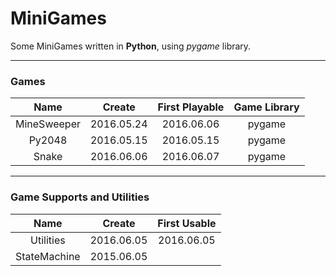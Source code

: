# MiniGames

Some MiniGames written in **Python**, using *pygame* library.

-------

### Games

|Name           |Create     |First Playable |Game Library   |
|:-------------:|:---------:|:-------------:|:-------------:|
|MineSweeper    |2016.05.24 |2016.06.06     |pygame         |
|Py2048         |2016.05.15 |2016.05.15     |pygame         |
|Snake          |2016.06.06 |2016.06.07     |pygame         |

-------
    

### Game Supports and Utilities

|Name           |Create     |First Usable   |
|:-------------:|:---------:|:-------------:|
|Utilities      |2016.06.05 |2016.06.05     |
|StateMachine   |2015.06.05 |               |

